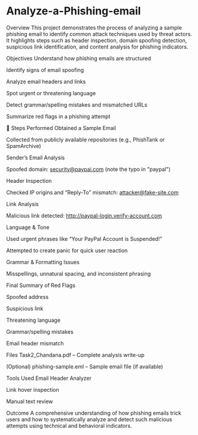 # Analyze-a-Phishing-email

 Overview
This project demonstrates the process of analyzing a sample phishing email to identify common attack techniques used by threat actors. It highlights steps such as header inspection, domain spoofing detection, suspicious link identification, and content analysis for phishing indicators.

 Objectives
Understand how phishing emails are structured

Identify signs of email spoofing

Analyze email headers and links

Spot urgent or threatening language

Detect grammar/spelling mistakes and mismatched URLs

Summarize red flags in a phishing attempt

🧪 Steps Performed
Obtained a Sample Email

Collected from publicly available repositories (e.g., PhishTank or SpamArchive)

Sender’s Email Analysis

Spoofed domain: security@paypai.com (note the typo in "paypal")

Header Inspection

Checked IP origins and “Reply-To” mismatch: attacker@fake-site.com

Link Analysis

Malicious link detected: http://paypal-login.verify-account.com

Language & Tone

Used urgent phrases like “Your PayPal Account is Suspended!”

Attempted to create panic for quick user reaction

Grammar & Formatting Issues

Misspellings, unnatural spacing, and inconsistent phrasing

Final Summary of Red Flags

Spoofed address

Suspicious link

Threatening language

Grammar/spelling mistakes

Email header mismatch

 Files
Task2_Chandana.pdf – Complete analysis write-up

(Optional) phishing-sample.eml – Sample email file (if available)

 Tools Used
Email Header Analyzer

Link hover inspection

Manual text review

 Outcome
A comprehensive understanding of how phishing emails trick users and how to systematically analyze and detect such malicious attempts using technical and behavioral indicators.
